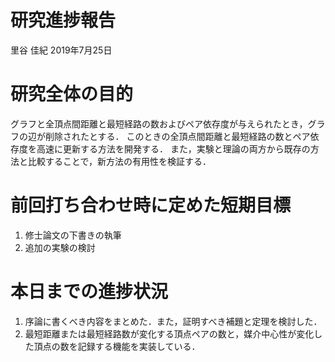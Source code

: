 研究進捗報告
================
里谷 佳紀
2019年7月25日







# 研究全体の目的

グラフと全頂点間距離と最短経路の数およびペア依存度が与えられたとき，グラフの辺が削除されたとする．
このときの全頂点間距離と最短経路の数とペア依存度を高速に更新する方法を開発する．
また，実験と理論の両方から既存の方法と比較することで，新方法の有用性を検証する．

# 前回打ち合わせ時に定めた短期目標

1.  修士論文の下書きの執筆
2.  追加の実験の検討

# 本日までの進捗状況

1.  序論に書くべき内容をまとめた．また，証明すべき補題と定理を検討した．
2.  最短距離または最短経路数が変化する頂点ペアの数と，媒介中心性が変化した頂点の数を記録する機能を実装している．
